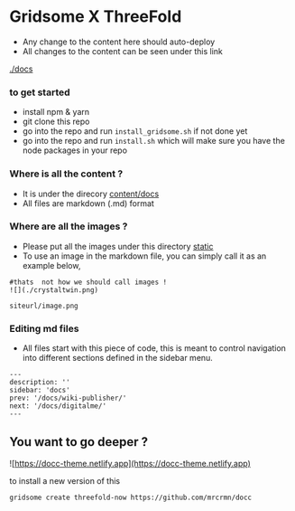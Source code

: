 # Gridsome X ThreeFold

- Any change to the content here should auto-deploy
- All changes to the content can be seen under this link

[./docs](./docs)


### to get started

- install npm & yarn
- git clone this repo
- go into the repo and run ```install_gridsome.sh``` if not done yet
- go into the repo and run ```install.sh``` which will make sure you have the node packages in your repo

### Where is all the content ?

- It is under the direcory [content/docs](content/docs)
- All files are markdown (.md) format

### Where are all the images ?

- Please put all the images under this directory [static](static)
- To use an image in the markdown file, you can simply call it as an example below,

```
#thats  not how we should call images !
![](./crystaltwin.png)

siteurl/image.png
```
### Editing md files

- All files start with this piece of code, this is meant to control navigation into different sections defined in the sidebar menu.
```
---
description: ''
sidebar: 'docs'
prev: '/docs/wiki-publisher/'
next: '/docs/digitalme/'
---
```
## You want to go deeper ?

![https://docc-theme.netlify.app](https://docc-theme.netlify.app)


to install a new version of this

```
gridsome create threefold-now https://github.com/mrcrmn/docc
```

